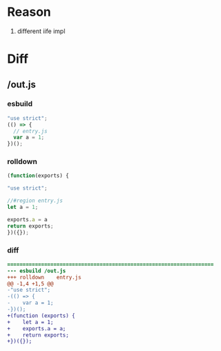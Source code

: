 # Reason
1. different iife impl
# Diff
## /out.js
### esbuild
```js
"use strict";
(() => {
  // entry.js
  var a = 1;
})();
```
### rolldown
```js
(function(exports) {

"use strict";

//#region entry.js
let a = 1;

exports.a = a
return exports;
})({});
```
### diff
```diff
===================================================================
--- esbuild	/out.js
+++ rolldown	entry.js
@@ -1,4 +1,5 @@
-"use strict";
-(() => {
-    var a = 1;
-})();
+(function (exports) {
+    let a = 1;
+    exports.a = a;
+    return exports;
+})({});

```